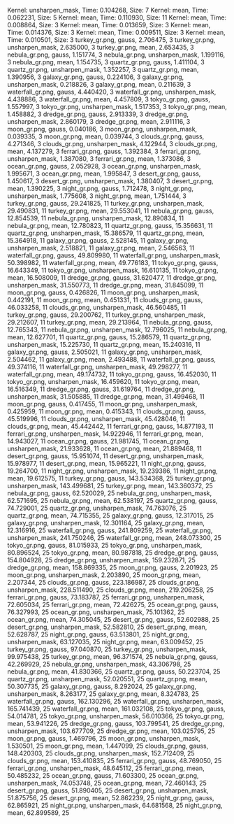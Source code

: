 Kernel: unsharpen_mask, Time: 0.104268, Size: 7
Kernel: mean, Time: 0.062231, Size: 5
Kernel: mean, Time: 0.110930, Size: 11
Kernel: mean, Time: 0.008864, Size: 3
Kernel: mean, Time: 0.013659, Size: 3
Kernel: mean, Time: 0.014376, Size: 3
Kernel: mean, Time: 0.009511, Size: 3
Kernel: mean, Time: 0.010501, Size: 3
turkey_gr.png, gauss, 2.706475, 3
turkey_gr.png, unsharpen_mask, 2.635000, 3
turkey_gr.png, mean, 2.653435, 3
nebula_gr.png, gauss, 1.151774, 3
nebula_gr.png, unsharpen_mask, 1.199116, 3
nebula_gr.png, mean, 1.154735, 3
quartz_gr.png, gauss, 1.411104, 3
quartz_gr.png, unsharpen_mask, 1.352257, 3
quartz_gr.png, mean, 1.390956, 3
galaxy_gr.png, gauss, 0.224106, 3
galaxy_gr.png, unsharpen_mask, 0.218826, 3
galaxy_gr.png, mean, 0.211639, 3
waterfall_gr.png, gauss, 4.440420, 3
waterfall_gr.png, unsharpen_mask, 4.438886, 3
waterfall_gr.png, mean, 4.457809, 3
tokyo_gr.png, gauss, 1.557997, 3
tokyo_gr.png, unsharpen_mask, 1.517353, 3
tokyo_gr.png, mean, 1.458882, 3
dredge_gr.png, gauss, 2.913339, 3
dredge_gr.png, unsharpen_mask, 2.860179, 3
dredge_gr.png, mean, 2.911116, 3
moon_gr.png, gauss, 0.040186, 3
moon_gr.png, unsharpen_mask, 0.039335, 3
moon_gr.png, mean, 0.039744, 3
clouds_gr.png, gauss, 4.271346, 3
clouds_gr.png, unsharpen_mask, 4.122944, 3
clouds_gr.png, mean, 4.137279, 3
ferrari_gr.png, gauss, 1.392384, 3
ferrari_gr.png, unsharpen_mask, 1.387080, 3
ferrari_gr.png, mean, 1.373086, 3
ocean_gr.png, gauss, 2.052928, 3
ocean_gr.png, unsharpen_mask, 1.995671, 3
ocean_gr.png, mean, 1.995847, 3
desert_gr.png, gauss, 1.450617, 3
desert_gr.png, unsharpen_mask, 1.380407, 3
desert_gr.png, mean, 1.390225, 3
night_gr.png, gauss, 1.712478, 3
night_gr.png, unsharpen_mask, 1.775608, 3
night_gr.png, mean, 1.751444, 3
turkey_gr.png, gauss, 29.241825, 11
turkey_gr.png, unsharpen_mask, 29.490831, 11
turkey_gr.png, mean, 29.553041, 11
nebula_gr.png, gauss, 12.854539, 11
nebula_gr.png, unsharpen_mask, 12.890834, 11
nebula_gr.png, mean, 12.780823, 11
quartz_gr.png, gauss, 15.356631, 11
quartz_gr.png, unsharpen_mask, 15.386579, 11
quartz_gr.png, mean, 15.364918, 11
galaxy_gr.png, gauss, 2.528145, 11
galaxy_gr.png, unsharpen_mask, 2.518821, 11
galaxy_gr.png, mean, 2.546563, 11
waterfall_gr.png, gauss, 49.809980, 11
waterfall_gr.png, unsharpen_mask, 50.398982, 11
waterfall_gr.png, mean, 49.776183, 11
tokyo_gr.png, gauss, 16.643349, 11
tokyo_gr.png, unsharpen_mask, 16.610135, 11
tokyo_gr.png, mean, 16.508009, 11
dredge_gr.png, gauss, 31.620477, 11
dredge_gr.png, unsharpen_mask, 31.550773, 11
dredge_gr.png, mean, 31.845099, 11
moon_gr.png, gauss, 0.426826, 11
moon_gr.png, unsharpen_mask, 0.442191, 11
moon_gr.png, mean, 0.451331, 11
clouds_gr.png, gauss, 46.033258, 11
clouds_gr.png, unsharpen_mask, 46.560485, 11
turkey_gr.png, gauss, 29.200762, 11
turkey_gr.png, unsharpen_mask, 29.212607, 11
turkey_gr.png, mean, 29.213964, 11
nebula_gr.png, gauss, 12.765343, 11
nebula_gr.png, unsharpen_mask, 12.796025, 11
nebula_gr.png, mean, 12.627701, 11
quartz_gr.png, gauss, 15.286579, 11
quartz_gr.png, unsharpen_mask, 15.225730, 11
quartz_gr.png, mean, 15.240316, 11
galaxy_gr.png, gauss, 2.505021, 11
galaxy_gr.png, unsharpen_mask, 2.504462, 11
galaxy_gr.png, mean, 2.493488, 11
waterfall_gr.png, gauss, 49.374116, 11
waterfall_gr.png, unsharpen_mask, 49.298277, 11
waterfall_gr.png, mean, 49.174732, 11
tokyo_gr.png, gauss, 16.452030, 11
tokyo_gr.png, unsharpen_mask, 16.459620, 11
tokyo_gr.png, mean, 16.516349, 11
dredge_gr.png, gauss, 31.619764, 11
dredge_gr.png, unsharpen_mask, 31.505885, 11
dredge_gr.png, mean, 31.499468, 11
moon_gr.png, gauss, 0.417455, 11
moon_gr.png, unsharpen_mask, 0.425959, 11
moon_gr.png, mean, 0.415343, 11
clouds_gr.png, gauss, 45.519996, 11
clouds_gr.png, unsharpen_mask, 45.428046, 11
clouds_gr.png, mean, 45.442442, 11
ferrari_gr.png, gauss, 14.877193, 11
ferrari_gr.png, unsharpen_mask, 14.922946, 11
ferrari_gr.png, mean, 14.943027, 11
ocean_gr.png, gauss, 21.981745, 11
ocean_gr.png, unsharpen_mask, 21.933628, 11
ocean_gr.png, mean, 21.889468, 11
desert_gr.png, gauss, 15.951074, 11
desert_gr.png, unsharpen_mask, 15.978977, 11
desert_gr.png, mean, 15.965221, 11
night_gr.png, gauss, 19.264700, 11
night_gr.png, unsharpen_mask, 19.239386, 11
night_gr.png, mean, 19.612575, 11
turkey_gr.png, gauss, 143.534368, 25
turkey_gr.png, unsharpen_mask, 143.499681, 25
turkey_gr.png, mean, 143.360372, 25
nebula_gr.png, gauss, 62.520029, 25
nebula_gr.png, unsharpen_mask, 62.571695, 25
nebula_gr.png, mean, 62.538197, 25
quartz_gr.png, gauss, 74.729001, 25
quartz_gr.png, unsharpen_mask, 74.763076, 25
quartz_gr.png, mean, 74.715355, 25
galaxy_gr.png, gauss, 12.317015, 25
galaxy_gr.png, unsharpen_mask, 12.301164, 25
galaxy_gr.png, mean, 12.316916, 25
waterfall_gr.png, gauss, 241.809259, 25
waterfall_gr.png, unsharpen_mask, 241.750246, 25
waterfall_gr.png, mean, 248.073300, 25
tokyo_gr.png, gauss, 81.015933, 25
tokyo_gr.png, unsharpen_mask, 80.896524, 25
tokyo_gr.png, mean, 80.987818, 25
dredge_gr.png, gauss, 154.804928, 25
dredge_gr.png, unsharpen_mask, 159.232871, 25
dredge_gr.png, mean, 158.869335, 25
moon_gr.png, gauss, 2.201923, 25
moon_gr.png, unsharpen_mask, 2.203890, 25
moon_gr.png, mean, 2.207344, 25
clouds_gr.png, gauss, 223.186987, 25
clouds_gr.png, unsharpen_mask, 228.511490, 25
clouds_gr.png, mean, 219.206258, 25
ferrari_gr.png, gauss, 73.183787, 25
ferrari_gr.png, unsharpen_mask, 72.605034, 25
ferrari_gr.png, mean, 72.426275, 25
ocean_gr.png, gauss, 76.327993, 25
ocean_gr.png, unsharpen_mask, 75.101362, 25
ocean_gr.png, mean, 74.305045, 25
desert_gr.png, gauss, 52.602988, 25
desert_gr.png, unsharpen_mask, 52.582810, 25
desert_gr.png, mean, 52.628787, 25
night_gr.png, gauss, 63.513801, 25
night_gr.png, unsharpen_mask, 63.127035, 25
night_gr.png, mean, 63.009452, 25
turkey_gr.png, gauss, 97.040870, 25
turkey_gr.png, unsharpen_mask, 99.975438, 25
turkey_gr.png, mean, 96.371574, 25
nebula_gr.png, gauss, 42.269929, 25
nebula_gr.png, unsharpen_mask, 43.306798, 25
nebula_gr.png, mean, 41.830366, 25
quartz_gr.png, gauss, 50.223704, 25
quartz_gr.png, unsharpen_mask, 52.020551, 25
quartz_gr.png, mean, 50.307735, 25
galaxy_gr.png, gauss, 8.292024, 25
galaxy_gr.png, unsharpen_mask, 8.263177, 25
galaxy_gr.png, mean, 8.324783, 25
waterfall_gr.png, gauss, 162.130296, 25
waterfall_gr.png, unsharpen_mask, 165.741439, 25
waterfall_gr.png, mean, 161.032108, 25
tokyo_gr.png, gauss, 54.014781, 25
tokyo_gr.png, unsharpen_mask, 56.010366, 25
tokyo_gr.png, mean, 53.941226, 25
dredge_gr.png, gauss, 103.799541, 25
dredge_gr.png, unsharpen_mask, 103.677709, 25
dredge_gr.png, mean, 103.025795, 25
moon_gr.png, gauss, 1.469796, 25
moon_gr.png, unsharpen_mask, 1.530501, 25
moon_gr.png, mean, 1.447099, 25
clouds_gr.png, gauss, 148.420303, 25
clouds_gr.png, unsharpen_mask, 152.712409, 25
clouds_gr.png, mean, 153.410835, 25
ferrari_gr.png, gauss, 48.769050, 25
ferrari_gr.png, unsharpen_mask, 48.645112, 25
ferrari_gr.png, mean, 50.485232, 25
ocean_gr.png, gauss, 71.603300, 25
ocean_gr.png, unsharpen_mask, 74.053748, 25
ocean_gr.png, mean, 72.460143, 25
desert_gr.png, gauss, 51.890405, 25
desert_gr.png, unsharpen_mask, 51.875756, 25
desert_gr.png, mean, 52.862239, 25
night_gr.png, gauss, 62.865921, 25
night_gr.png, unsharpen_mask, 64.681568, 25
night_gr.png, mean, 62.899589, 25
